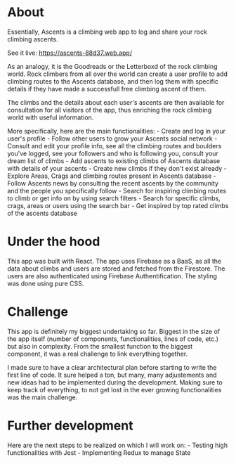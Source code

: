 # About

Essentially, Ascents is a climbing web app to log and share your rock climbing ascents.

See it live: https://ascents-88d37.web.app/

As an analogy, it is the Goodreads or the Letterboxd of the rock climbing world. Rock climbers from all over the world can create a user profile to add climbing routes to the Ascents database,
and then log them with specific details if they have made a successfull free climbing ascent of them.

The climbs and the details about each user's ascents are then available for consultation for all visitors of the app, thus enriching the rock climbing world with useful information. 


More specifically, here are the main functionalities:
	- Create and log in your user's profile
	- Follow other users to grow your Ascents social network
	- Consult and edit your profile info, see all the climbing routes and boulders you've logged, see your followers and who is following you, consult your dream list of climbs
	- Add ascents to existing climbs of Ascents database with details of your ascents
	- Create new climbs if they don't exist already
	- Explore Areas, Crags and climbing routes present in Ascents database
	- Follow Ascents news by consulting the recent ascents by the community and the people you specifically follow
	- Search for inspiring climbing routes to climb or get info on by using search filters
	- Search for specific climbs, crags, areas or users using the search bar
	- Get inspired by top rated climbs of the ascents database
	

# Under the hood

This app was built with React. 
The app uses Firebase as a BaaS, as all the data about climbs and users are stored and fetched from the Firestore. The users are also authenticated using Firebase Authentification.
The styling was done using pure CSS.

# Challenge

This app is definitely my biggest undertaking so far. Biggest in the size of the app itself (number of components, functionalities, lines of code, etc.) but also in complexity. 
From the smallest function to the biggest component, it was a real challenge to link everything together.

I made sure to have a clear architectural plan before starting to write the first line of code. 
It sure helped a ton, but many, many adjustements and new ideas had to be implemented during the development.
Making sure to keep track of everything, to not get lost in the ever growing functionalities was the main challenge.

# Further development

Here are the next steps to be realized on which I will work on:
	- Testing high functionalities with Jest
	- Implementing Redux to manage State

